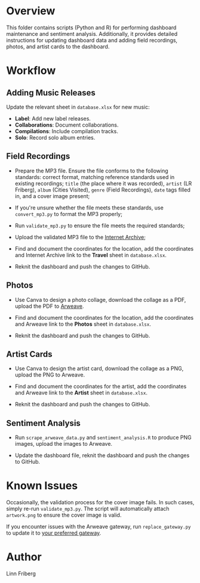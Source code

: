 # Overview

This folder contains scripts (Python and R) for performing dashboard maintenance and sentiment analysis. Additionally, it provides detailed instructions for updating dashboard data and adding field recordings, photos, and artist cards to the dashboard.

# Workflow

## Adding Music Releases

Update the relevant sheet in `database.xlsx` for new music:

* **Label**: Add new label releases.
* **Collaborations**: Document collaborations.
* **Compilations**: Include compilation tracks.
* **Solo**: Record solo album entries.

## Field Recordings

* Prepare the MP3 file. Ensure the file conforms to the following standards: correct format, matching reference standards used in existing recordings; `title` (the place where it was recorded), `artist` (LR Friberg), `album` (Cities Visited), `genre`  (Field Recordings), `date` tags filled in, and a cover image present;

* If you're unsure whether the file meets these standards, use `convert_mp3.py` to format the MP3 properly;

* Run `validate_mp3.py` to ensure the file meets the required standards; 

* Upload the validated MP3 file to the [Internet Archive](https://www.archive.org/details/cities-visited-field-recordings);

* Find and document the coordinates for the location, add the coordinates and Internet Archive link to the **Travel** sheet in `database.xlsx`.

* Reknit the dashboard and push the changes to GitHub.

## Photos

* Use Canva to design a photo collage, download the collage as a PDF, upload the PDF to [Arweave](https://arweave.org).

* Find and document the coordinates for the location, add the coordinates and Arweave link to the **Photos** sheet in `database.xlsx`.

* Reknit the dashboard and push the changes to GitHub.

## Artist Cards

* Use Canva to design the artist card, download the collage as a PNG, upload the PNG to Arweave.

* Find and document the coordinates for the artist, add the coordinates and Arweave link to the **Artist** sheet in `database.xlsx`.

* Reknit the dashboard and push the changes to GitHub.

## Sentiment Analysis

* Run `scrape_arweave_data.py` and `sentiment_analysis.R` to produce PNG images, upload the images to Arweave. 

* Update the dashboard file, reknit the dashboard and push the changes to GitHub.

# Known Issues

Occasionally, the validation process for the cover image fails. In such cases, simply re-run `validate_mp3.py`. The script will automatically attach `artwork.png` to ensure the cover image is valid.

If you encounter issues with the Arweave gateway, run `replace_gateway.py` to update it to [your preferred gateway](https://network-portal.app/#/gateways).

# Author

Linn Friberg
